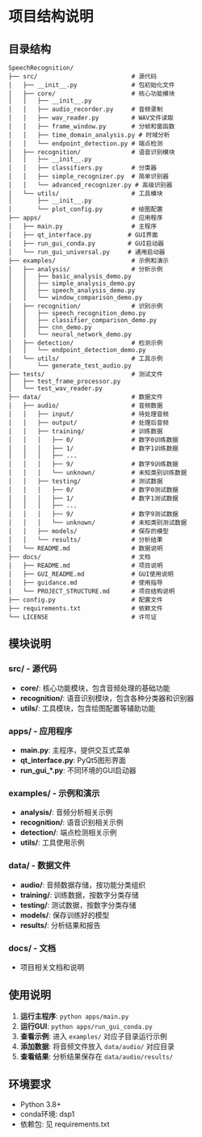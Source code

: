 # 项目结构说明

## 目录结构

```
SpeechRecognition/
├── src/                          # 源代码
│   ├── __init__.py               # 包初始化文件
│   ├── core/                     # 核心功能模块
│   │   ├── __init__.py
│   │   ├── audio_recorder.py     # 音频录制
│   │   ├── wav_reader.py         # WAV文件读取
│   │   ├── frame_window.py       # 分帧和窗函数
│   │   ├── time_domain_analysis.py # 时域分析
│   │   └── endpoint_detection.py # 端点检测
│   ├── recognition/              # 语音识别模块
│   │   ├── __init__.py
│   │   ├── classifiers.py        # 分类器
│   │   ├── simple_recognizer.py  # 简单识别器
│   │   └── advanced_recognizer.py # 高级识别器
│   └── utils/                    # 工具模块
│       ├── __init__.py
│       └── plot_config.py        # 绘图配置
├── apps/                         # 应用程序
│   ├── main.py                   # 主程序
│   ├── qt_interface.py          # GUI界面
│   ├── run_gui_conda.py         # GUI启动器
│   └── run_gui_universal.py     # 通用启动器
├── examples/                     # 示例和演示
│   ├── analysis/                 # 分析示例
│   │   ├── basic_analysis_demo.py
│   │   ├── simple_analysis_demo.py
│   │   ├── speech_analysis_demo.py
│   │   └── window_comparison_demo.py
│   ├── recognition/              # 识别示例
│   │   ├── speech_recognition_demo.py
│   │   ├── classifier_comparison_demo.py
│   │   ├── cnn_demo.py
│   │   └── neural_network_demo.py
│   ├── detection/                # 检测示例
│   │   └── endpoint_detection_demo.py
│   └── utils/                    # 工具示例
│       └── generate_test_audio.py
├── tests/                        # 测试文件
│   ├── test_frame_processor.py
│   └── test_wav_reader.py
├── data/                         # 数据文件
│   ├── audio/                    # 音频数据
│   │   ├── input/                # 待处理音频
│   │   ├── output/               # 处理后音频
│   │   ├── training/             # 训练数据
│   │   │   ├── 0/                # 数字0训练数据
│   │   │   ├── 1/                # 数字1训练数据
│   │   │   ├── ...
│   │   │   ├── 9/                # 数字9训练数据
│   │   │   └── unknown/          # 未知类别训练数据
│   │   ├── testing/              # 测试数据
│   │   │   ├── 0/                # 数字0测试数据
│   │   │   ├── 1/                # 数字1测试数据
│   │   │   ├── ...
│   │   │   ├── 9/                # 数字9测试数据
│   │   │   └── unknown/          # 未知类别测试数据
│   │   ├── models/               # 保存的模型
│   │   └── results/              # 分析结果
│   └── README.md                 # 数据说明
├── docs/                         # 文档
│   ├── README.md                 # 项目说明
│   ├── GUI_README.md             # GUI使用说明
│   ├── guidance.md               # 使用指导
│   └── PROJECT_STRUCTURE.md      # 项目结构说明
├── config.py                     # 配置文件
├── requirements.txt              # 依赖文件
└── LICENSE                       # 许可证
```

## 模块说明

### src/ - 源代码
- **core/**: 核心功能模块，包含音频处理的基础功能
- **recognition/**: 语音识别模块，包含各种分类器和识别器
- **utils/**: 工具模块，包含绘图配置等辅助功能

### apps/ - 应用程序
- **main.py**: 主程序，提供交互式菜单
- **qt_interface.py**: PyQt5图形界面
- **run_gui_*.py**: 不同环境的GUI启动器

### examples/ - 示例和演示
- **analysis/**: 音频分析相关示例
- **recognition/**: 语音识别相关示例
- **detection/**: 端点检测相关示例
- **utils/**: 工具使用示例

### data/ - 数据文件
- **audio/**: 音频数据存储，按功能分类组织
- **training/**: 训练数据，按数字分类存储
- **testing/**: 测试数据，按数字分类存储
- **models/**: 保存训练好的模型
- **results/**: 分析结果和报告

### docs/ - 文档
- 项目相关文档和说明

## 使用说明

1. **运行主程序**: `python apps/main.py`
2. **运行GUI**: `python apps/run_gui_conda.py`
3. **查看示例**: 进入 `examples/` 对应子目录运行示例
4. **添加数据**: 将音频文件放入 `data/audio/` 对应目录
5. **查看结果**: 分析结果保存在 `data/audio/results/`

## 环境要求

- Python 3.8+
- conda环境: dsp1
- 依赖包: 见 requirements.txt
